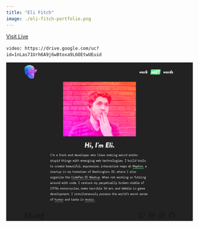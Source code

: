 ```yaml
---
title: "Eli Fitch"
image: ./eli-fitch-portfolio.png
---
```


[Visit Live](http://eli.wtf/)

`video: https://drive.google.com/uc?id=1nLas71Urh6A9j6wBtoxa9L6OEtwUEuid`

![Portfolio Image](./eli-fitch-about.png)